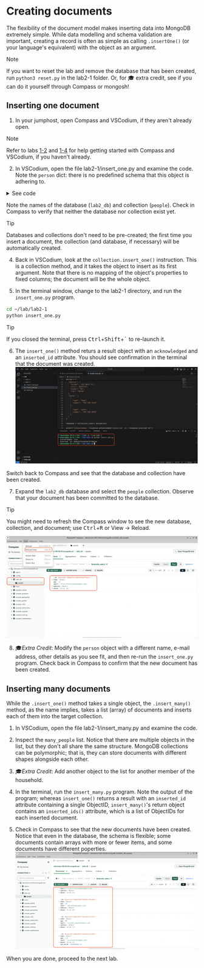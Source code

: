 # Creating documents

The flexibility of the document model makes inserting data into MongoDB extremely simple. While data modelling and schema validation are important, creating a record is often as simple as calling `.insertOne()` (or your language's equivalent) with the object as an argument.

> [!NOTE]
> If you want to reset the lab and remove the database that has been created, run `python3 reset.py` in the lab2-1 folder. Or, for 🎓&nbsp;extra credit, see if you can do it yourself through Compass or mongosh!

## Inserting one document

1. In your jumphost, open Compass and VSCodium, if they aren't already open.
  > [!NOTE]
  > Refer to labs [1-2](lab1/lab1-2.md) and [1-4](lab1/lab1-4.md) for help getting started with Compass and VSCodium, if you haven't already.

2. In VSCodium, open the file lab2-1/insert_one.py and examine the code. Note the `person` dict: there is no predefined schema that this object is adhering to.

  <details>
  <summary>See code</summary>

  ```python
  fred = {
    "name": {
      "first": "Fred",
      "last": "Flintstone"
    },
    "age": 36,
    "email": "fred.flintstone@example.com",
    "address": {
      "street": "123 Main St",
      "city": "Bedrock",
      "state": "CA",
      "zip": "98765"
    },
    "phone": [
      {
        "type": "home",
        "number": "707-555-1234"
      },
      {
        "type": "work",
        "number": "707-555-5678"
      }
    ]
  }
  ```
  </details>

  Note the names of the database (`lab2_db`) and collection (`people`). Check in Compass to verify that neither the database nor collection exist yet.

  > [!TIP]
  > Databases and collections don't need to be pre-created; the first time you insert a document, the collection (and database, if necessary) will be automatically created.

4. Back in VSCodium, look at the `collection.insert_one()` instruction. This is a collection method, and it takes the object to insert as its first argument. Note that there is no mapping of the object's properties to fixed columns; the document will be the whole object.

5. In the terminal window, change to the lab2-1 directory, and run the `insert_one.py` program.
  ```bash
  cd ~/lab/lab2-1
  python insert_one.py
  ```
  > [!TIP]
  > If you closed the terminal, press <kbd>Ctrl</kbd>+<kbd>Shift</kbd>+<kbd>\`</kbd> to re-launch it.

6. The `insert_one()` method returs a result object with an `acknowledged` and an `inserted_id` attribute. You should see confirmation in the terminal that the document was created. 
  ![Image of the output of the insert_one.py program](images/insert_one_acknowledged.png)

  Switch back to Compass and see that the database and collection have been created.

7. Expand the `lab2_db` database and select the `people` collection. Observe that your document has been committed to the database.
  > [!TIP]
  > You might need to refresh the Compass window to see the new database, collection, and document; use <kbd>Ctrl</kbd>+<kbd>R</kbd> or View -> Reload.

  ![Image of compass containing the newly-created database and record](images/inserted_one_document.png)

8. 🎓*Extra Credit*: Modify the `person` object with a different name, e-mail address, other details as you see fit, and then re-run the `insert_one.py` program. Check back in Compass to confirm that the new document has been created.

## Inserting many documents

While the `.insert_one()` method takes a single object, the `.insert_many()` method, as the name implies, takes a list (array) of documents and inserts each of them into the target collection. 

1. In VSCodium, open the file lab2-1/insert_many.py and examine the code.

2. Inspect the `many_people` list. Notice that there are multiple objects in the list, but they don't all share the same structure. MongoDB collections can be polymorphic; that is, they can store documents with different shapes alongside each other.

3. 🎓*Extra Credit*: Add another object to the list for another member of the household.

4. In the terminal, run the `insert_many.py` program. Note the output of the program; whereas `insert_one()` returns a result with an `inserted_id` attribute containing a single ObjectID, `insert_many()`'s return object contains an `inserted_ids()` attribute, which is a list of ObjectIDs for each inserted document.

5. Check in Compass to see that the new documents have been created. Notice that even in the database, the schema is flexible; some documents contain arrays with more or fewer items, and some documents have different poperties.
  ![Image of compass containing the added documents](images/inserted_many_documents.png)

When you are done, proceed to the next lab.